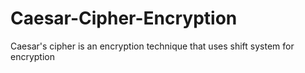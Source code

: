 # Caesar-Cipher-Encryption
Caesar's cipher is an encryption technique that uses shift system for encryption
